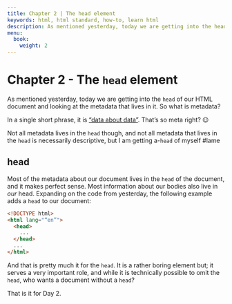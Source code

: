 ```yaml
---
title: Chapter 2 | The head element
keywords: html, html standard, how-to, learn html
description: As mentioned yesterday, today we are getting into the head of our HTML document and looking at the metadata that lives in it.
menu:
  book:
    weight: 2
---
```


# Chapter 2 - The `head` element

As mentioned yesterday, today we are getting into the `head` of our HTML document and looking at the metadata that lives in it. So what is metadata?

In a single short phrase, it is [“data about data”](https://en.wikipedia.org/wiki/Metadata). That’s so meta right? 😉

Not all metadata lives in the `head` though, and not all metadata that lives in the `head` is necessarily descriptive, but I am getting a-`head` of myself #lame

## head

Most of the metadata about our document lives in the `head` of the document, and it makes perfect sense. Most information about our bodies also live in _our_ head. Expanding on the code from yesterday, the following example adds a `head` to our document:

```html
<!DOCTYPE html>
<html lang="“en”">
  <head>
    ...
  </head>
  ...
</html>
```

And that is pretty much it for the `head`. It is a rather boring element but; it serves a very important role, and while it is technically possible to omit the `head`, who wants a document without a `head`?

That is it for Day 2.
